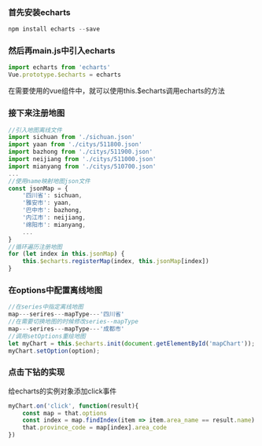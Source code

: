 ﻿### 首先安装echarts

```javascript
npm install echarts --save
```
### 然后再main.js中引入echarts
```javascript
import echarts from 'echarts'
Vue.prototype.$echarts = echarts
```
在需要使用的vue组件中，就可以使用this.$echarts调用echarts的方法
### 接下来注册地图

```javascript
//引入地图离线文件
import sichuan from './sichuan.json'
import yaan from './citys/511800.json'
import bazhong from './citys/511900.json'
import neijiang from './citys/511000.json'
import mianyang from './citys/510700.json'
...
//使用name映射地图json文件
const jsonMap = {
    '四川省': sichuan,
    '雅安市': yaan,
    '巴中市': bazhong,
    '内江市': neijiang,
    '绵阳市': mianyang,
    ...
}
//循环遍历注册地图
for (let index in this.jsonMap) {
    this.$echarts.registerMap(index, this.jsonMap[index])
}
```
### 在options中配置离线地图

```javascript
//在series中指定离线地图
map---serires---mapType---'四川省'
//在需要切换地图的时候修改series--mapType
map---serires---mapType---'成都市'
//调用setOptions重绘地图
let myChart = this.$echarts.init(document.getElementById('mapChart'));
myChart.setOption(option);
```
### 点击下钻的实现
给echarts的实例对象添加click事件
```javascript
myChart.on('click', function(result){
 	const map = that.options
    const index = map.findIndex(item => item.area_name == result.name)
    that.province_code = map[index].area_code
})
```

